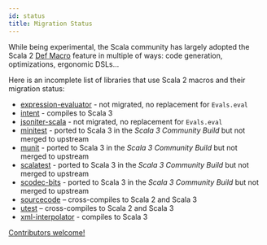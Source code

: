 ```yaml
---
id: status
title: Migration Status
---
```


While being experimental, the Scala community has largely adopted the Scala 2 [Def Macro](https://docs.scala-lang.org/overviews/macros/overview.html) feature in multiple of ways: code generation, optimizations, ergonomic DSLs...

Here is an incomplete list of libraries that use Scala 2 macros and their migration status:

* [expression-evaluator](https://github.com/plokhotnyuk/expression-evaluator) - not migrated, no replacement for `Evals.eval` 
* [intent](https://github.com/factor10/intent) - compiles to Scala 3
* [jsoniter-scala](https://github.com/plokhotnyuk/jsoniter-scala) - not migrated, no replacement for `Evals.eval`
* [minitest](https://github.com/dotty-staging/minitest) - ported to Scala 3 in the _Scala 3 Community Build_ but not merged to upstream
* [munit](https://github.com/dotty-staging/munit) - ported to Scala 3 in the _Scala 3 Community Build_ but not merged to upstream
* [scalatest](https://github.com/dotty-staging/scalatest) - ported to Scala 3 in the _Scala 3 Community Build_ but not merged to upstream
* [scodec-bits](https://github.com/dotty-staging/scodec) - ported to Scala 3 in the _Scala 3 Community Build_ but not merged to upstream
* [sourcecode](https://github.com/lihaoyi/sourcecode) – cross-compiles to Scala 2 and Scala 3
* [utest](https://github.com/lihaoyi/utest) – cross-compiles to Scala 2 and Scala 3
* [xml-interpolator](https://github.com/lampepfl/xml-interpolator) - compiles to Scala 3

[Contributors welcome!](../contributing.md)
